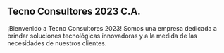 ## Tecno Consultores 2023 C.A.

¡Bienvenido a Tecno Consultores 2023! Somos una empresa dedicada a brindar soluciones tecnológicas innovadoras y a la medida de las necesidades de nuestros clientes.
